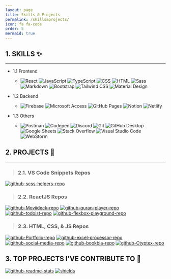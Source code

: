 ```yaml
---
layout: page
title: Skills & Projects
permalink: /skills&projects/
icon: fa fa-code
order: 5
mermaid: true
---
```


## 1. SKILLS ✨

---

- 1.1 Frontend

  - ![React](https://img.shields.io/badge/React-20232a.svg?logo=react&logoColor=%2361DAFB) ![JavaScript](https://img.shields.io/badge/JavaScript-F7DF1E.svg?logo=javascript&logoColor=black) ![TypeScript](https://img.shields.io/badge/TypeScript-1572B6.svg?logo=typescript&logoColor=white) ![CSS](https://img.shields.io/badge/CSS-1572B6.svg?logo=css3&logoColor=white) ![HTML](https://img.shields.io/badge/HTML-E34F26.svg?logo=html5&logoColor=white) ![Sass](https://img.shields.io/badge/Sass-hotpink.svg?logo=SASS&logoColor=white) ![Markdown](https://img.shields.io/badge/Markdown-000000.svg?logo=markdown&logoColor=white) ![Bootstrap](https://img.shields.io/badge/Bootstrap-7952B3.svg?logo=bootstrap&logoColor=white) ![Tailwind CSS](https://img.shields.io/badge/Tailwind_CSS-38B2AC?logo=tailwind-css&logoColor=white) ![Material Design](https://img.shields.io/badge/Material%20Design-0081CB.svg?logo=material-design&logoColor=white)

- 1.2 Backend
  - ![Firebase](https://img.shields.io/badge/Firebase-010101.svg?logo=firebase&logoColor=yellow) ![Microsoft Access](https://img.shields.io/badge/Microsoft_Access-A4373A?logo=microsoft-access&logoColor=white) ![GitHub Pages](https://img.shields.io/badge/GitHub%20Pages-327FC7.svg?logo=github&logoColor=white) ![Notion](https://img.shields.io/badge/Notion-010101.svg?logo=notion&logoColor=white) ![Netlify](https://img.shields.io/badge/Netlify-010101.svg?logo=netlify&logoColor=blue)
- 1.3 Others
  - ![Postman](https://img.shields.io/badge/Postman-FF6C37?logo=postman&logoColor=white) ![Codepen](https://img.shields.io/badge/Codepen-000000.svg?logo=codepen&logoColor=white) ![Discord](https://img.shields.io/badge/-Discord-5865F2.svg?logo=discord&logoColor=white) ![Git](https://img.shields.io/badge/Git-F05033.svg?logo=git&logoColor=white) ![GitHub Desktop](https://img.shields.io/badge/GitHub%20Desktop-8034A9.svg?logo=github&logoColor=white) ![Google Sheets](https://img.shields.io/badge/Google%20Sheets-34A853.svg?logo=google%20sheets&logoColor=white) ![Stack Overflow](https://img.shields.io/badge/-Stack%20Overflow-FE7A16?logo=stack-overflow&logoColor=white) ![Visual Studio Code](https://img.shields.io/badge/Visual%20Studio%20Code-0078d7.svg?logo=visual-studio-code&logoColor=white) ![WebStorm](https://img.shields.io/badge/WebStorm-000000?logo=WebStorm&logoColor=white)

## 2. PROJECTS 🛅

---

> ### 2.1. VS Code Snippets Repos

[![github-scss-helpers-repo](https://denvercoder1-github-readme-stats.vercel.app/api/pin/?username=Ak-ram&repo=scss-helpers&theme=react&bg_color=1F222e&title_color=F85D7F&hide_border=true&border_color=00CCFF&icon_color=F85D7F&show_icons=true)](https://github.com/Ak-ram/scss-helpers)

> ### 2.2. ReactJS Repos

[![github-Moviideck-repo](https://denvercoder1-github-readme-stats.vercel.app/api/pin/?username=Ak-ram&repo=Moviideck&theme=react&bg_color=1F222E&title_color=00ccee&hide_border=true&icon_color=00ccee&show_icons=false)](https://github.com/Ak-ram/Moviideck)
[![github-quran-player-repo](https://denvercoder1-github-readme-stats.vercel.app/api/pin/?username=Ak-ram&repo=quran-player&theme=react&bg_color=1F222E&title_color=00ccee&hide_border=true&icon_color=00ccee&show_icons=false)](https://github.com/Ak-ram/quran-player)
[![github-todoist-repo](https://denvercoder1-github-readme-stats.vercel.app/api/pin/?username=Ak-ram&repo=todoist&theme=react&bg_color=1F222E&title_color=00ccee&hide_border=true&icon_color=00ccee&show_icons=false)](https://github.com/Ak-ram/todoist)
[![github-flexbox-playground-repo](https://denvercoder1-github-readme-stats.vercel.app/api/pin/?username=Ak-ram&repo=flexbox-playground&theme=react&bg_color=1F222E&title_color=00ccee&hide_border=true&icon_color=00ccee&show_icons=false)](https://github.com/Ak-ram/flexbox-playground)

> ### 2.3. HTML, CSS, & JS Repos

[![github-Portfolio-repo](https://denvercoder1-github-readme-stats.vercel.app/api/pin/?username=Ak-ram&repo=ak-ram.github.io&theme=react&bg_color=1F222E&title_color=F8D866&hide_border=false&border_color=F8D866&icon_color=F8D866&show_icons=true)](https://github.com/Ak-ram/ak-ram.github.io)
[![github-excel-processor-repo](https://denvercoder1-github-readme-stats.vercel.app/api/pin/?username=Ak-ram&repo=excel-processor&theme=react&bg_color=1F222E&title_color=F8D866&hide_border=true&border_color=F8D866&icon_color=F8D866&show_icons=true)](https://github.com/Ak-ram/excel-processor)
[![github-social-media-repo](https://denvercoder1-github-readme-stats.vercel.app/api/pin/?username=Ak-ram&repo=social-media&theme=react&bg_color=1F222E&title_color=F8D866&hide_border=true&icon_color=F8D866&show_icons=false)](https://github.com/Ak-ram/social-media)
[![github-bookbia-repo](https://denvercoder1-github-readme-stats.vercel.app/api/pin/?username=Ak-ram&repo=bookbia&theme=react&bg_color=1F222E&title_color=F8D866&hide_border=true&icon_color=F8D866&show_icons=false)](https://github.com/Ak-ram/bookbia)
[![github-Ctyptex-repo](https://denvercoder1-github-readme-stats.vercel.app/api/pin/?username=Ak-ram&repo=Ctyptex&theme=react&bg_color=1F222E&title_color=F8D866&hide_border=true&icon_color=F8D866&show_icons=false)](https://github.com/Ak-ram/Ctyptex)

## 3. TOP PROJECTS I'VE CONTRIBUTE TO 📕

[![github-readme-stats](https://denvercoder1-github-readme-stats.vercel.app/api/pin/?username=opensourcedesign&repo=opensourcedesign.github.io&theme=react&bg_color=1F222E&title_color=F85D7F&hide_border=true&icon_color=F8D866&show_icons=false)](https://github.com/opensourcedesign/opensourcedesign.github.io)
[![shields](https://denvercoder1-github-readme-stats.vercel.app/api/pin/?username=firstcontributions&repo=first-contributions&theme=react&bg_color=1F222E&title_color=F85D7F&hide_border=true&icon_color=F8D866&show_icons=false)](https://github.com/firstcontributions/first-contributions)

